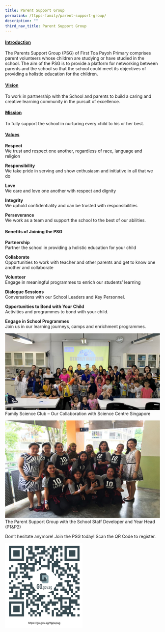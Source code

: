 ```yaml
---
title: Parent Support Group
permalink: /ftpps-family/parent-support-group/
description: ""
third_nav_title: Parent Support Group
---
```

<h4><u>Introduction</u></h4>

The Parents Support Group (PSG) of First Toa Payoh Primary comprises parent volunteers whose children are studying or have studied in the school. The aim of the PSG is to provide a platform for networking between parents and the school so that the school could meet its objectives of providing a holistic education for the children.

<h4><u>Vision</u></h4>

To work in partnership with the School and parents to build a caring and creative learning community in the pursuit of excellence.  

<h4><u>Mission</u></h4>

To fully support the school in nurturing every child to his or her best.

<h4><u>Values</u></h4>

**Respect**
<br>
We trust and respect one another, regardless of race, language and religion    

**Responsibility**
<br>
We take pride in serving and show enthusiasm and initiative in all that we do   

**Love**
<br>
We care and love one another with respect and dignity

**Integrity**
<br>
We uphold confidentiality and can be trusted with responsibilities

**Perseverance**
<br>
We work as a team and support the school to the best of our abilities.  

<h4>Benefits of Joining the PSG</h4>

**Partnership**
<br>
Partner the school in providing a holistic education for your child

**Collaborate**
<br>
Opportunities to work with teacher and other parents and get to know one another and collaborate

**Volunteer**
<br>
Engage in meaningful programmes to enrich our students’ learning

**Dialogue Sessions**
<br>
Conversations with our School Leaders and Key Personnel.

**Opportunities to Bond with Your Child**
<br>
Activities and programmes to bond with your child.

**Engage in School Programmes**
<br>
Join us in our learning journeys, camps and enrichment programmes.

![](/images/PSG1.jpg)
Family Science Club – Our Collaboration with Science Centre Singapore  

![](/images/PSG2.jpg)
The Parent Support Group with the School Staff Developer and Year Head (P1&P2)  


Don’t hesitate anymore! Join the PSG today! Scan the QR Code to register.

<img src="/images/psg.jpg" style="width:50%"/>